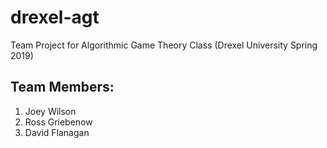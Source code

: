 # drexel-agt
Team Project for Algorithmic Game Theory Class (Drexel University Spring 2019)

<h2>Team Members:</h2>
<ol>
  <li>Joey Wilson</li>
  <li>Ross Griebenow</li>
  <li>David Flanagan</li>
</ol>
